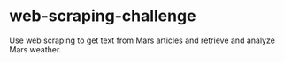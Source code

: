 # web-scraping-challenge
Use web scraping to get text from Mars articles and retrieve and analyze Mars weather.